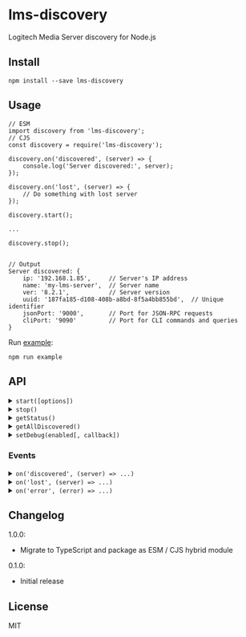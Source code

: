 # lms-discovery

Logitech Media Server discovery for Node.js

## Install

```
npm install --save lms-discovery
```

## Usage

```
// ESM
import discovery from 'lms-discovery';
// CJS
const discovery = require('lms-discovery');

discovery.on('discovered', (server) => {
    console.log('Server discovered:', server);
});

discovery.on('lost', (server) => {
    // Do something with lost server
});

discovery.start();

...

discovery.stop();


// Output
Server discovered: {
    ip: '192.168.1.85',     // Server's IP address
    name: 'my-lms-server',  // Server name
    ver: '8.2.1',           // Server version
    uuid: '187fa185-d108-408b-a8bd-8f5a4bb855bd',  // Unique identifier
    jsonPort: '9000',       // Port for JSON-RPC requests
    cliPort: '9090'         // Port for CLI commands and queries   
}

```

Run [example](example/index.ts):
```
npm run example
```

## API

<details>
<summary><code>start([options])</code></summary>
<br />

<p>Starts the discovery service.</p>

**Params**

- `options`: (*optional* and *all properties optional*)
    - `broadcastAddress`: (string) network address used to transmit discovery requests. Default: `255.255.255.255`.
    - `discoveredTTL`: (number) how long in milliseconds to wait for a discovered server to respond to a subsqeuent discovery request before it is presumed lost. Default: `60000` (60 seconds).
    - `discoverInterval`: (number) how often in milliseconds to broadcast discovery requests. Default: `30000` (30 seconds).

> `discoveredTTL` must be larger than `discoverInterval`.

---
</details>

<details>
<summary><code>stop()</code></summary>
<br />

<p>Stops the discovery service.</p>

---
</details>

<details>
<summary><code>getStatus()</code></summary>
<br />

<p>Gets the status of the discovery service.</p>

**Returns**

`running` or `stop`

---
</details>

<details>
<summary><code>getAllDiscovered()</code></summary>
<br />

<p>Gets all servers discovered so far.</p>

**Returns**

Array<[ServerInfo](docs/api/interfaces/ServerInfo.md)>

---
</details>

<details>
<summary><code>setDebug(enabled[, callback])</code></summary>
<br />

<p>Whether to enable debug messages.</p>

**Params**
- `enabled`: (boolean)
- `callback`: (function)
    - If specified, debug messages will be passed to `callback`.
    - If not specified, debug messages will be printed to console.

---
</details>

### Events

<details>
<summary><code>on('discovered', (server) => ...)</code></summary>
<br />

<p>Emitted when a server is discovered.</p>

**Listener Params**
- `server`: [ServerInfo](docs/api/interfaces/ServerInfo.md)

---
</details>

<details>
<summary><code>on('lost', (server) => ...)</code></summary>
<br />

Emitted when a server is presumed lost, i.e. when it no longer responds to
discovery requests within the default or `discoveredTTL` period passed to [`start()`](#api).

**Listener Params**
- `server`: [ServerInfo](docs/api/interfaces/ServerInfo.md)

---
</details>

<details>
<summary><code>on('error', (error) => ...)</code></summary>
<br />

<p>Emitted when an error has occurred.</p>

**Listener Params**
- `error`: (any)

---
</details>


## Changelog

1.0.0:
- Migrate to TypeScript and package as ESM / CJS hybrid module

0.1.0:
- Initial release

## License
MIT

